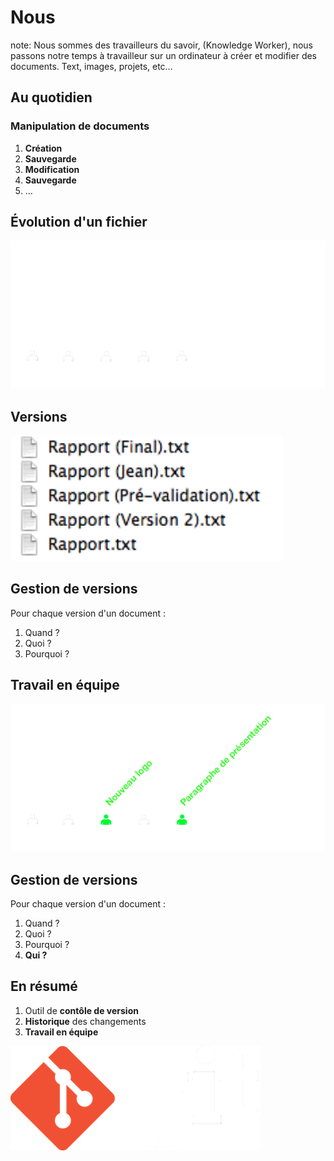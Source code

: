 # Nous
note:
    Nous sommes des travailleurs du savoir,
    (Knowledge Worker),
    nous passons notre temps à travailleur sur
    un ordinateur à créer et modifier des documents.
    Text, images, projets, etc...


## Au quotidien
### Manipulation de documents

1. **Création**
1. **Sauvegarde**
1. **Modification**
1. **Sauvegarde**
1. ...


## Évolution d'un fichier

![](img/history_tracking.png)


## Versions

![](img/manual_version_control.png)


## Gestion de versions

Pour chaque version d'un document :

1. Quand ?
1. Quoi ?
1. Pourquoi ?


## Travail en équipe

![](img/history_tracking_collaboration.png)


## Gestion de versions

Pour chaque version d'un document :

1. Quand ?
1. Quoi ?
1. Pourquoi ?
1. **Qui ?**


## En résumé

1. Outil de **contôle de version**
1. **Historique** des changements
1. **Travail en équipe**


<img src="img/git_logo.png" class="as-is" />